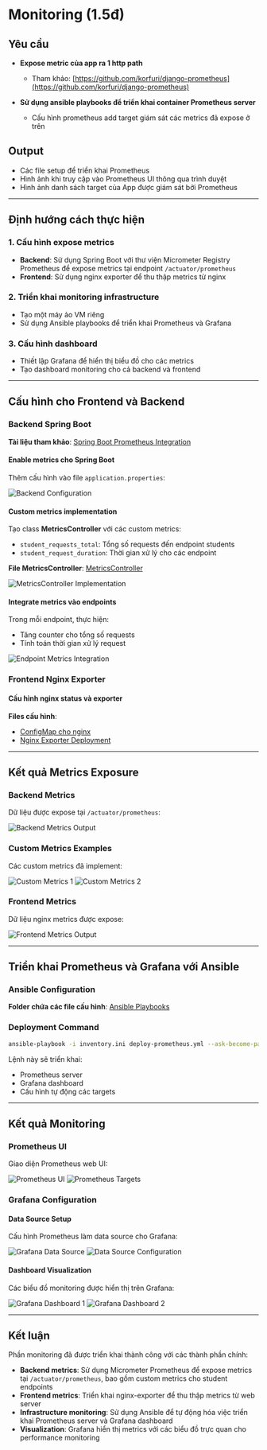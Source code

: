 # Monitoring (1.5đ)

## Yêu cầu

- **Expose metric của app ra 1 http path**
  - Tham khảo: [https://github.com/korfuri/django-prometheus](https://github.com/korfuri/django-prometheus)

- **Sử dụng ansible playbooks để triển khai container Prometheus server**
  - Cấu hình prometheus add target giám sát các metrics đã expose ở trên

## Output

- Các file setup để triển khai Prometheus
- Hình ảnh khi truy cập vào Prometheus UI thông qua trình duyệt  
- Hình ảnh danh sách target của App được giám sát bởi Prometheus

---

## Định hướng cách thực hiện

### 1. Cấu hình expose metrics
- **Backend**: Sử dụng Spring Boot với thư viện Micrometer Registry Prometheus để expose metrics tại endpoint `/actuator/prometheus`
- **Frontend**: Sử dụng nginx exporter để thu thập metrics từ nginx

### 2. Triển khai monitoring infrastructure
- Tạo một máy ảo VM riêng
- Sử dụng Ansible playbooks để triển khai Prometheus và Grafana

### 3. Cấu hình dashboard
- Thiết lập Grafana để hiển thị biểu đồ cho các metrics
- Tạo dashboard monitoring cho cả backend và frontend

---

## Cấu hình cho Frontend và Backend

### Backend Spring Boot

**Tài liệu tham khảo**: [Spring Boot Prometheus Integration](https://www.baeldung.com/spring-boot-prometheus)

#### Enable metrics cho Spring Boot

Thêm cấu hình vào file `application.properties`:

![Backend Configuration](images/1.png)

#### Custom metrics implementation

Tạo class **MetricsController** với các custom metrics:
- `student_requests_total`: Tổng số requests đến endpoint students
- `student_request_duration`: Thời gian xử lý cho các endpoint

**File MetricsController**: [MetricsController](https://github.com/Maybetuandat/vdt_2025_backend/blob/main/src/main/java/com/example/demo/controller/MetricsController.java)

![MetricsController Implementation](images/2.png)

#### Integrate metrics vào endpoints

Trong mỗi endpoint, thực hiện:
- Tăng counter cho tổng số requests
- Tính toán thời gian xử lý request

![Endpoint Metrics Integration](images/3.png)

### Frontend Nginx Exporter

#### Cấu hình nginx status và exporter

**Files cấu hình**:
- [ConfigMap cho nginx](https://github.com/Maybetuandat/vdt_2025_frontend/blob/main/helm-chart/templates/configmap.yaml)
- [Nginx Exporter Deployment](https://github.com/Maybetuandat/vdt_2025_frontend/blob/main/helm-chart/templates/nginx-exporter-deployment.yaml)

---

## Kết quả Metrics Exposure

### Backend Metrics
Dữ liệu được expose tại `/actuator/prometheus`:

![Backend Metrics Output](images/4.png)

### Custom Metrics Examples
Các custom metrics đã implement:

![Custom Metrics 1](images/6.png)
![Custom Metrics 2](images/7.png)

### Frontend Metrics
Dữ liệu nginx metrics được expose:

![Frontend Metrics Output](images/5.png)

---

## Triển khai Prometheus và Grafana với Ansible

### Ansible Configuration

**Folder chứa các file cấu hình**: [Ansible Playbooks](ansible/)

### Deployment Command

```bash
ansible-playbook -i inventory.ini deploy-prometheus.yml --ask-become-pass
```

Lệnh này sẽ triển khai:
- Prometheus server
- Grafana dashboard
- Cấu hình tự động các targets

---

## Kết quả Monitoring

### Prometheus UI

Giao diện Prometheus web UI:

![Prometheus UI](images/8.png)
![Prometheus Targets](images/9.png)

### Grafana Configuration

#### Data Source Setup
Cấu hình Prometheus làm data source cho Grafana:

![Grafana Data Source](images/10.png)
![Data Source Configuration](images/11.png)

#### Dashboard Visualization
Các biểu đồ monitoring được hiển thị trên Grafana:

![Grafana Dashboard 1](images/12.png)
![Grafana Dashboard 2](images/13.png)

---

## Kết luận

Phần monitoring đã được triển khai thành công với các thành phần chính:

- **Backend metrics**: Sử dụng Micrometer Prometheus để expose metrics tại `/actuator/prometheus`, bao gồm custom metrics cho student endpoints
- **Frontend metrics**: Triển khai nginx-exporter để thu thập metrics từ web server
- **Infrastructure monitoring**: Sử dụng Ansible để tự động hóa việc triển khai Prometheus server và Grafana dashboard
- **Visualization**: Grafana hiển thị metrics với các biểu đồ trực quan cho performance monitoring



